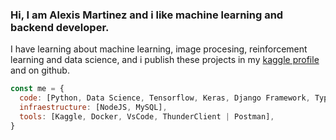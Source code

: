 ### Hi, I am Alexis Martinez and i like machine learning and backend developer.
  I have learning about machine learning, image procesing, reinforcement learning and data science, and i publish these projects in my [kaggle profile](https://www.kaggle.com/amartinez111) and on github.
```js
const me = {
  code: [Python, Data Science, Tensorflow, Keras, Django Framework, Typescript, MySQL, Bash],
  infraestructure: [NodeJS, MySQL], 
  tools: [Kaggle, Docker, VsCode, ThunderClient | Postman],
}
```
<!--
**alexisMartinez1235/alexisMartinez1235** is a ✨ _special_ ✨ repository because its `README.md` (this file) appears on your GitHub profile.

Here are some ideas to get you started:

- 🌱 I’m currently learning ...
- 👯 I’m looking to collaborate on ...
- 🤔 I’m looking for help with ...
- 💬 Ask me about ...
- 📫 How to reach me: ...
- 😄 Pronouns: ...
- ⚡ Fun fact: ...
-->
